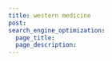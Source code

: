 ```yaml
---
title: western medicine
post: 
search_engine_optimization:
  page_title:
  page_description:
---
```

